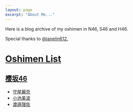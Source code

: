 ```yaml
---
layout: page
excerpt: "About Me..."
---
```


Here is a blog archive of my oshimen in N46, S46 and H46.

Special thanks to <a href="https://github.com/janelin612/n46-crawler">@janelin612.

# Oshimen List
## 樱坂46
* [守屋麗奈](https://huhanwj.github.io/oshimen-blog-archive/mb/moriya.rena)
* [小池美波](https://huhanwj.github.io/oshimen-blog-archive/mb/koike.minami)
* [渡邉理佐](https://huhanwj.github.io/oshimen-blog-archive/mb/watanabe.risa)


